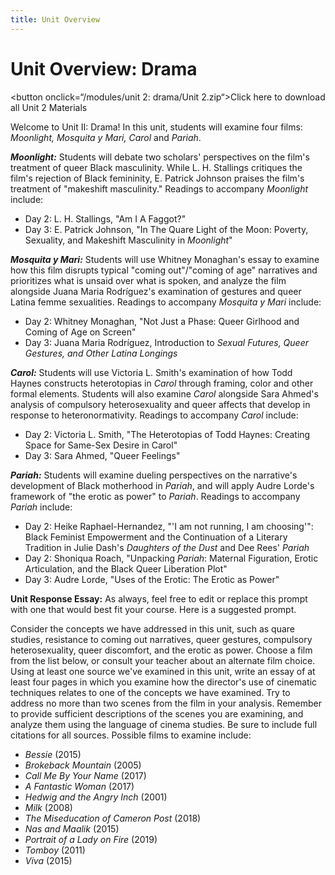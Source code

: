 ```yaml
---
title: Unit Overview
---
```

# Unit Overview: Drama

<button onclick=“/modules/unit 2: drama/Unit 2.zip“>Click here to download all Unit 2 Materials</button>

Welcome to Unit II: Drama! In this unit, students will examine four films: *Moonlight, Mosquita y Mari, Carol* and *Pariah*.

***Moonlight:***
Students will debate two scholars' perspectives on the film's treatment of queer Black masculinity. While L. H. Stallings critiques the film's rejection of Black femininity, E. Patrick Johnson praises the film's treatment of "makeshift masculinity."
Readings to accompany *Moonlight* include:
  * Day 2: L. H. Stallings, "Am I A Faggot?"
  * Day 3: E. Patrick Johnson, "In The Quare Light of the Moon: Poverty, Sexuality, and Makeshift Masculinity in *Moonlight*"

***Mosquita y Mari:***
Students will use Whitney Monaghan's essay to examine how this film disrupts typical "coming out"/"coming of age" narratives and prioritizes what is unsaid over what is spoken, and analyze the film alongside Juana Maria Rodríguez's examination of gestures and queer Latina femme sexualities. Readings to accompany *Mosquita y Mari* include:
* Day 2: Whitney Monaghan, "Not Just a Phase: Queer Girlhood and Coming of Age on Screen"
* Day 3: Juana Maria Rodríguez, Introduction to *Sexual Futures, Queer Gestures, and Other Latina Longings*

***Carol:***
Students will use Victoria L. Smith's examination of how Todd Haynes constructs heterotopias in *Carol* through framing, color and other formal elements. Students will also examine *Carol* alongside Sara Ahmed's analysis of compulsory heterosexuality and queer affects that develop in response to heteronormativity. Readings to accompany *Carol* include:
* Day 2: Victoria L. Smith, "The Heterotopias of Todd Haynes: Creating Space for Same-Sex Desire in Carol"
* Day 3: Sara Ahmed, "Queer Feelings"

***Pariah:***
Students will examine dueling perspectives on the narrative's development of Black motherhood in *Pariah*, and will apply Audre Lorde's framework of "the erotic as power" to *Pariah*. Readings to accompany *Pariah* include:
* Day 2: Heike Raphael-Hernandez, "'I am not running, I am choosing'": Black Feminist Empowerment and the Continuation of a Literary Tradition in Julie Dash's *Daughters of the Dust* and Dee Rees' *Pariah*
* Day 2: Shoniqua Roach, "Unpacking *Pariah*: Maternal Figuration, Erotic Articulation, and the Black Queer Liberation Plot"
* Day 3: Audre Lorde, "Uses of the Erotic: The Erotic as Power"

**Unit Response Essay:**
As always, feel free to edit or replace this prompt with one that would best fit your course. Here is a suggested prompt.

Consider the concepts we have addressed in this unit, such as quare studies, resistance to coming out narratives, queer gestures, compulsory heterosexuality, queer discomfort, and the erotic as power. Choose a film from the list below, or consult your teacher about an alternate film choice. Using at least one source we've examined in this unit, write an essay of at least four pages in which you examine how the director's use of cinematic techniques relates to one of the concepts we have examined. Try to address no more than two scenes from the film in your analysis. Remember to provide sufficient descriptions of the scenes you are examining, and analyze them using the language of cinema studies. Be sure to include full citations for all sources. Possible films to examine include:
* *Bessie* (2015)
* *Brokeback Mountain* (2005)
* *Call Me By Your Name* (2017)
* *A Fantastic Woman* (2017)
* *Hedwig and the Angry Inch* (2001)
* *Milk* (2008)
* *The Miseducation of Cameron Post* (2018)
* *Nas and Maalik* (2015)
* *Portrait of a Lady on Fire* (2019)
* *Tomboy* (2011)
* *Viva* (2015)
